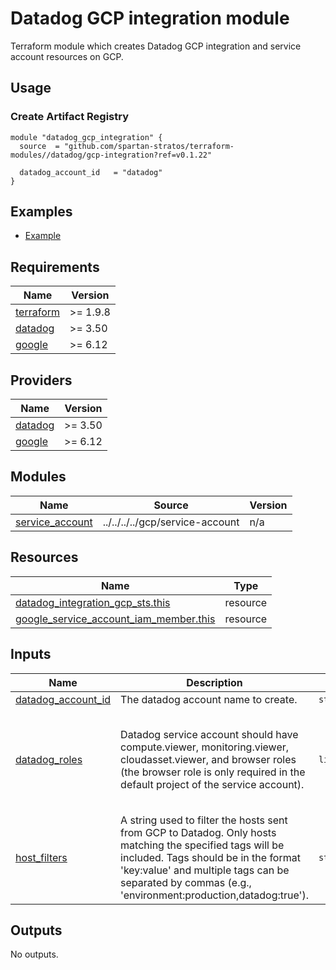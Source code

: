 # Datadog GCP integration module

Terraform module which creates Datadog GCP integration and service account resources on GCP.

## Usage

### Create Artifact Registry

```hcl
module "datadog_gcp_integration" {
  source  = "github.com/spartan-stratos/terraform-modules//datadog/gcp-integration?ref=v0.1.22"

  datadog_account_id   = "datadog"
}
```

## Examples

- [Example](./examples/complete/)

<!-- BEGIN_TF_DOCS -->

## Requirements

| Name                                                                      | Version  |
|---------------------------------------------------------------------------|----------|
| <a name="requirement_terraform"></a> [terraform](#requirement\_terraform) | >= 1.9.8 |
| <a name="requirement_datadog"></a> [datadog](#requirement\_datadog)       | >= 3.50  |
| <a name="requirement_google"></a> [google](#requirement\_google)          | >= 6.12  |

## Providers

| Name                                                          | Version |
|---------------------------------------------------------------|---------|
| <a name="provider_datadog"></a> [datadog](#provider\_datadog) | >= 3.50 |
| <a name="provider_google"></a> [google](#provider\_google)    | >= 6.12 |

## Modules

| Name                                                                                | Source                          | Version |
|-------------------------------------------------------------------------------------|---------------------------------|---------|
| <a name="module_service_account"></a> [service\_account](#module\_service\_account) | ../../../../gcp/service-account | n/a     |

## Resources

| Name                                                                                                                                                | Type     |
|-----------------------------------------------------------------------------------------------------------------------------------------------------|----------|
| [datadog_integration_gcp_sts.this](https://registry.terraform.io/providers/DataDog/datadog/latest/docs/resources/integration_gcp_sts)               | resource |
| [google_service_account_iam_member.this](https://registry.terraform.io/providers/hashicorp/google/latest/docs/resources/service_account_iam_member) | resource |

## Inputs

| Name                                                                                         | Description                                                                                                                                                                                                                                               | Type           | Default                                                                                                                                                                  | Required |
|----------------------------------------------------------------------------------------------|-----------------------------------------------------------------------------------------------------------------------------------------------------------------------------------------------------------------------------------------------------------|----------------|--------------------------------------------------------------------------------------------------------------------------------------------------------------------------|:--------:|
| <a name="input_datadog_account_id"></a> [datadog\_account\_id](#input\_datadog\_account\_id) | The datadog account name to create.                                                                                                                                                                                                                       | `string`       | n/a                                                                                                                                                                      |   yes    |
| <a name="input_datadog_roles"></a> [datadog\_roles](#input\_datadog\_roles)                  | Datadog service account should have compute.viewer, monitoring.viewer, cloudasset.viewer, and browser roles (the browser role is only required in the default project of the service account).                                                            | `list(string)` | <pre>[<br/>  "roles/compute.viewer",<br/>  "roles/container.viewer",<br/>  "roles/monitoring.viewer",<br/>  "roles/cloudasset.viewer",<br/>  "roles/browser"<br/>]</pre> |    no    |
| <a name="input_host_filters"></a> [host\_filters](#input\_host\_filters)                     | A string used to filter the hosts sent from GCP to Datadog. Only hosts matching the specified tags will be included. Tags should be in the format 'key:value' and multiple tags can be separated by commas (e.g., 'environment:production,datadog:true'). | `string`       | `"datadog:true"`                                                                                                                                                         |    no    |

## Outputs

No outputs.
<!-- END_TF_DOCS -->
